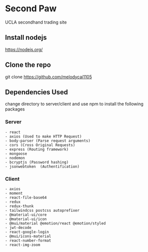 # Second Paw
UCLA secondhand trading site

## Install nodejs
https://nodejs.org/

## Clone the repo
git clone https://github.com/melodycai1105

## Dependencies Used
change directory to server/client and use npm to install the following packages
### Server
    - react
    - axios (Used to make HTTP Request)
    - body-parser (Parse request arguments)
    - cors (Cross Original Requests)
    - express (Routing framework)
    - mongoose
    - nodemon
    - bcryptjs (Password hashing)
    - jsonwebtoken  (Authentification)

### Client
    - axios
    - moment
    - react-file-base64
    - redux
    - redux-thunk
    - tailwindcss postcss autoprefixer
    - @material-ui/core
    - @material-ui/icon
    - @mui/material @emotion/react @emotion/styled
    - jwt-decode
    - react-google-login
    - @mui/icons-material
    - react-number-format
    - react-img-zoom

